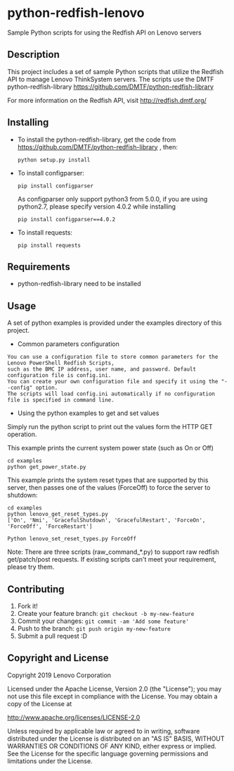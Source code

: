 # python-redfish-lenovo

Sample Python scripts for using the Redfish API on Lenovo servers

Description
----------

This project includes a set of sample Python scripts that utilize the Redfish API to manage Lenovo ThinkSystem servers.  The scripts use the DMTF python-redfish-library <https://github.com/DMTF/python-redfish-library>

For more information on the Redfish API, visit <http://redfish.dmtf.org/>

Installing
----------

* To install the python-redfish-library, get the code from <https://github.com/DMTF/python-redfish-library> , then:
    
    `python setup.py install`

* To install configparser:

    `pip install configparser`

    As configparser only support python3 from 5.0.0, if you are using python2.7, please specify version 4.0.2 while installing

    `pip install configparser==4.0.2`

* To install requests:

    `pip install requests`

Requirements
----------

* python-redfish-library need to be installed

Usage
----------
A set of python examples is provided under the examples directory of this project.

* Common parameters configuration
~~~~~~~~~~~~~~~~~~~~~~~~~~~~~~~~~~~~~~~~~~~~~~~
You can use a configuration file to store common parameters for the Lenovo PowerShell Redfish Scripts, 
such as the BMC IP address, user name, and password. Default configuration file is config.ini. 
You can create your own configuration file and specify it using the "--config" option. 
The scripts will load config.ini automatically if no configuration file is specified in command line.
~~~~~~~~~~~~~~~~~~~~~~~~~~~~~~~~~~~~~~~~~~~~~~~
* Using the python examples to get and set values

Simply run the python script to print out the values form the HTTP GET operation.

This example prints the current system power state (such as On or Off)

    cd examples
    python get_power_state.py
This example prints the system reset types that are supported by this server, then passes one of the values (ForceOff) to force the server to shutdown:

    cd examples
    python lenovo_get_reset_types.py
    ['On', 'Nmi', 'GracefulShutdown', 'GracefulRestart', 'ForceOn', 'ForceOff', 'ForceRestart']
    
    Python lenovo_set_reset_types.py ForceOff

Note: There are three scripts (raw_command_*.py) to support raw redfish get/patch/post requests. If existing scripts can't meet your requirement, please try them.

Contributing
----------

1. Fork it!
2. Create your feature branch: `git checkout -b my-new-feature`
3. Commit your changes: `git commit -am 'Add some feature'`
4. Push to the branch: `git push origin my-new-feature`
5. Submit a pull request :D

Copyright and License
---------------------

Copyright 2019 Lenovo Corporation

Licensed under the Apache License, Version 2.0 (the "License"); you may
not use this file except in compliance with the License. You may obtain
a copy of the License at

http://www.apache.org/licenses/LICENSE-2.0

Unless required by applicable law or agreed to in writing, software
distributed under the License is distributed on an "AS IS" BASIS, WITHOUT
WARRANTIES OR CONDITIONS OF ANY KIND, either express or implied. See the
License for the specific language governing permissions and limitations
under the License.
